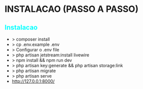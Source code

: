 # INSTALACAO (PASSO A PASSO)

<h2 style="color:cyan">Instalacao</h2>
<ul>
    <li> > composer install</li>
    <li> > cp .env.example .env</li>
    <li> > Configurar o .env file</li>
    <li> > php artisan jetstream:install livewire </li> 
    <li> > npm install && npm run dev</li>
    <li> > php artisan key:generate && php artisan storage:link</li>
    <li> > php artisan migrate</li>
    <li> > php artisan serve</li>
    <li> <a href="http://127.0.0.1:8000/">http://127.0.0.1:8000/</a> </li>
</ul>

